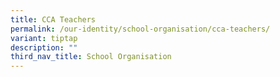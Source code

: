```yaml
---
title: CCA Teachers
permalink: /our-identity/school-organisation/cca-teachers/
variant: tiptap
description: ""
third_nav_title: School Organisation
---
```

